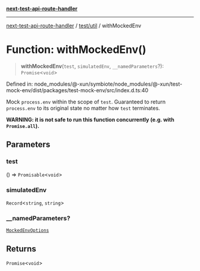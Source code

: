 [**next-test-api-route-handler**](../../../README.md)

***

[next-test-api-route-handler](../../../README.md) / [test/util](../README.md) / withMockedEnv

# Function: withMockedEnv()

> **withMockedEnv**(`test`, `simulatedEnv`, `__namedParameters`?): `Promise`\<`void`\>

Defined in: node\_modules/@-xun/symbiote/node\_modules/@-xun/test-mock-env/dist/packages/test-mock-env/src/index.d.ts:40

Mock `process.env` within the scope of `test`. Guaranteed to return
`process.env` to its original state no matter how `test` terminates.

**WARNING: it is not safe to run this function concurrently (e.g. with
`Promise.all`).**

## Parameters

### test

() => `Promisable`\<`void`\>

### simulatedEnv

`Record`\<`string`, `string`\>

### \_\_namedParameters?

[`MockedEnvOptions`](../type-aliases/MockedEnvOptions.md)

## Returns

`Promise`\<`void`\>
